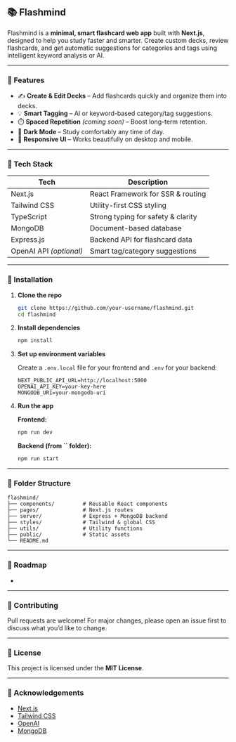 ## 📚 Flashmind

Flashmind is a **minimal, smart flashcard web app** built with **Next.js**, designed to help you study faster and smarter. Create custom decks, review flashcards, and get automatic suggestions for categories and tags using intelligent keyword analysis or AI.

&#x20;

---

### 🚀 Features

* ✍️ **Create & Edit Decks** – Add flashcards quickly and organize them into decks.
* 💡 **Smart Tagging** – AI or keyword-based category/tag suggestions.
* ⏱️ **Spaced Repetition** *(coming soon)* – Boost long-term retention.
* 🌃 **Dark Mode** – Study comfortably any time of day.
* 📱 **Responsive UI** – Works beautifully on desktop and mobile.

---

### 🧠 Tech Stack

| Tech                    | Description                        |
| ----------------------- | ---------------------------------- |
| Next.js                 | React Framework for SSR & routing  |
| Tailwind CSS            | Utility-first CSS styling          |
| TypeScript              | Strong typing for safety & clarity |
| MongoDB                 | Document-based database            |
| Express.js              | Backend API for flashcard data     |
| OpenAI API *(optional)* | Smart tag/category suggestions     |

---

### 🔧 Installation

1. **Clone the repo**

   ```bash
   git clone https://github.com/your-username/flashmind.git
   cd flashmind
   ```

2. **Install dependencies**

   ```bash
   npm install
   ```

3. **Set up environment variables**

   Create a `.env.local` file for your frontend and `.env` for your backend:

   ```env
   NEXT_PUBLIC_API_URL=http://localhost:5000
   OPENAI_API_KEY=your-key-here
   MONGODB_URI=your-mongodb-uri
   ```

4. **Run the app**

   **Frontend:**

   ```bash
   npm run dev
   ```

   **Backend (from **\`\`** folder):**

   ```bash
   npm run start
   ```

---

### 📁 Folder Structure

```
flashmind/
├── components/         # Reusable React components
├── pages/              # Next.js routes
├── server/             # Express + MongoDB backend
├── styles/             # Tailwind & global CSS
├── utils/              # Utility functions
├── public/             # Static assets
└── README.md
```

---

### 🚣 Roadmap

*

---

### 🤝 Contributing

Pull requests are welcome! For major changes, please open an issue first to discuss what you’d like to change.

---

### 📄 License

This project is licensed under the **MIT License**.

---

### 🙌 Acknowledgements

* [Next.js](https://nextjs.org)
* [Tailwind CSS](https://tailwindcss.com)
* [OpenAI](https://openai.com)
* [MongoDB](https://mongodb.com)
